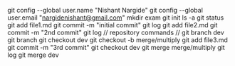git config --global user.name "Nishant Nargide"
git config --global user.email "nargidenishant@gmail.com"
mkdir exam
git init
ls -a
git status
git add file1.md
git commit -m "initial commit"
git log
git add file2.md
git commit -m "2nd commit"
git log
// repository commands //
git branch dev
git branch
git checkout dev
git checkout -b merge/multiply
git add file3.md
git commit -m "3rd commit"
git checkout dev
git merge merge/multiply
git log
git merge dev